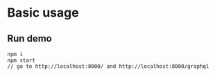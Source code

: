 # Basic usage

## Run demo
```
npm i
npm start
// go to http://localhost:8000/ and http://localhost:8000/graphql
```
